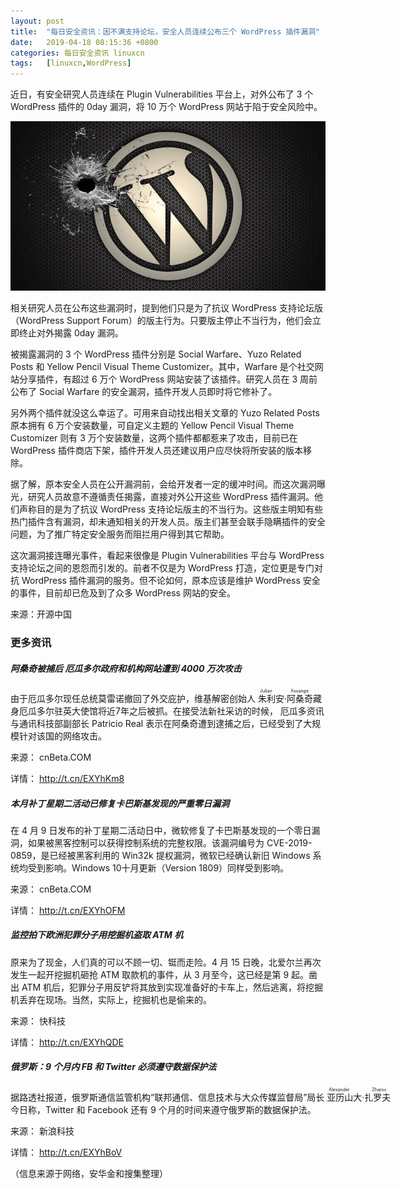 ```yaml
---
layout: post
title:	"每日安全资讯：因不满支持论坛，安全人员连续公布三个 WordPress 插件漏洞"
date:	2019-04-18 08:15:36 +0800 
categories:	每日安全资讯 linuxcn 
tags:	[linuxcn,WordPress]
---
```



近日，有安全研究人员连续在 Plugin Vulnerabilities 平台上，对外公布了 3 个 WordPress 插件的 0day 漏洞，将 10 万个 WordPress 网站于陷于安全风险中。


![](/Asserts/Images/album/201904/18/081229eaqqwwwc1o5cered.jpeg)


相关研究人员在公布这些漏洞时，提到他们只是为了抗议 WordPress 支持论坛版（WordPress Support Forum）的版主行为。只要版主停止不当行为，他们会立即终止对外揭露 0day 漏洞。


被揭露漏洞的 3 个 WordPress 插件分别是 Social Warfare、Yuzo Related Posts 和 Yellow Pencil Visual Theme Customizer。其中，Warfare 是个社交网站分享插件，有超过 6 万个 WordPress 网站安装了该插件。研究人员在 3 周前公布了 Social Warfare 的安全漏洞，插件开发人员即时将它修补了。


另外两个插件就没这么幸运了。可用来自动找出相关文章的 Yuzo Related Posts 原本拥有 6 万个安装数量，可自定义主题的 Yellow Pencil Visual Theme Customizer 则有 3 万个安装数量，这两个插件都都惹来了攻击，目前已在 WordPress 插件商店下架，插件开发人员还建议用户应尽快将所安装的版本移除。


据了解，原本安全人员在公开漏洞前，会给开发者一定的缓冲时间。而这次漏洞曝光，研究人员故意不遵循责任揭露，直接对外公开这些 WordPress 插件漏洞。他们声称目的是为了抗议 WordPress 支持论坛版主的不当行为。这些版主明知有些热门插件含有漏洞，却未通知相关的开发人员。版主们甚至会联手隐瞒插件的安全问题，为了推广特定安全服务而阻拦用户得到其它帮助。


这次漏洞接连曝光事件，看起来很像是 Plugin Vulnerabilities 平台与 WordPress 支持论坛之间的恩怨而引发的。前者不仅是为 WordPress 打造，定位更是专门对抗 WordPress 插件漏洞的服务。但不论如何，原本应该是维护 WordPress 安全的事件，目前却已危及到了众多 WordPress 网站的安全。


来源：开源中国


### 更多资讯


##### 阿桑奇被捕后 厄瓜多尔政府和机构网站遭到 4000 万次攻击


由于厄瓜多尔现任总统莫雷诺撤回了外交庇护，维基解密创始人<ruby> 朱利安·阿桑奇 <rp>  （ </rp> <rt>  Julian Assange </rt> <rp>  ） </rp></ruby>藏身厄瓜多尔驻英大使馆将近7年之后被抓。在接受法新社采访的时候， 厄瓜多资讯与通讯科技部副部长 Patricio Real 表示在阿桑奇遭到逮捕之后，已经受到了大规模针对该国的网络攻击。


来源： cnBeta.COM


详情： <http://t.cn/EXYhKm8> 


##### 本月补丁星期二活动已修复卡巴斯基发现的严重零日漏洞


在 4 月 9 日发布的补丁星期二活动日中，微软修复了卡巴斯基发现的一个零日漏洞，如果被黑客控制可以获得控制系统的完整权限。该漏洞编号为 CVE-2019-0859，是已经被黑客利用的 Win32k 提权漏洞，微软已经确认新旧 Windows 系统均受到影响。Windows 10十月更新（Version 1809）同样受到影响。


来源： cnBeta.COM


详情： <http://t.cn/EXYhOFM> 


##### 监控拍下欧洲犯罪分子用挖掘机盗取 ATM 机


原来为了现金，人们真的可以不顾一切、铤而走险。4 月 15 日晚，北爱尔兰再次发生一起开挖掘机砸抢 ATM 取款机的事件，从 3 月至今，这已经是第 9 起。凿出 ATM 机后，犯罪分子用反铲将其放到实现准备好的卡车上，然后逃离，将挖掘机丢弃在现场。当然，实际上，挖掘机也是偷来的。


来源： 快科技


详情： <http://t.cn/EXYhQDE> 


##### 俄罗斯：9 个月内 FB 和 Twitter 必须遵守数据保护法


据路透社报道，俄罗斯通信监管机构“联邦通信、信息技术与大众传媒监督局”局长<ruby> 亚历山大·扎罗夫 <rp>  （ </rp> <rt>  Alexander Zharov </rt> <rp>  ） </rp></ruby>今日称，Twitter 和 Facebook 还有 9 个月的时间来遵守俄罗斯的数据保护法。


来源： 新浪科技


详情： <http://t.cn/EXYhBoV> 


（信息来源于网络，安华金和搜集整理）

